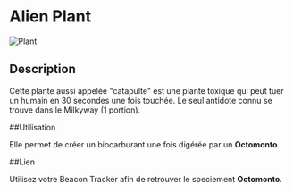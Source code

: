 # Alien Plant
![Plant](/plant.png)

## Description
Cette plante aussi appelée "catapulte" est une plante toxique qui peut tuer un humain en 30 secondes une fois touchée.
Le seul antidote connu se trouve dans le Milkyway (1 portion).

##Utilisation

Elle permet de créer un biocarburant une fois digérée par un **Octomonto**.

##Lien

Utilisez votre Beacon Tracker afin de retrouver le speciement **Octomonto**.
